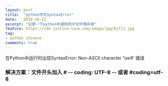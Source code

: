 ```yaml
---
layout: post
title:  "python中文SyntaxError"
date:   2018-10-12
excerpt: "记录一下python中遇到的中文环境异常"
feature: https://cdn.justice-love.com/image/jpg/bjfj1.jpg
tag:
- python chinese
comments: true
---
```


在Python中运行时出现SyntaxError: Non-ASCII character ‘\xe9’ 错误

### 解决方案：文件开头加入 \# \-\- coding: UTF\-8 \-\- 或者 \#coding=utf-8 

